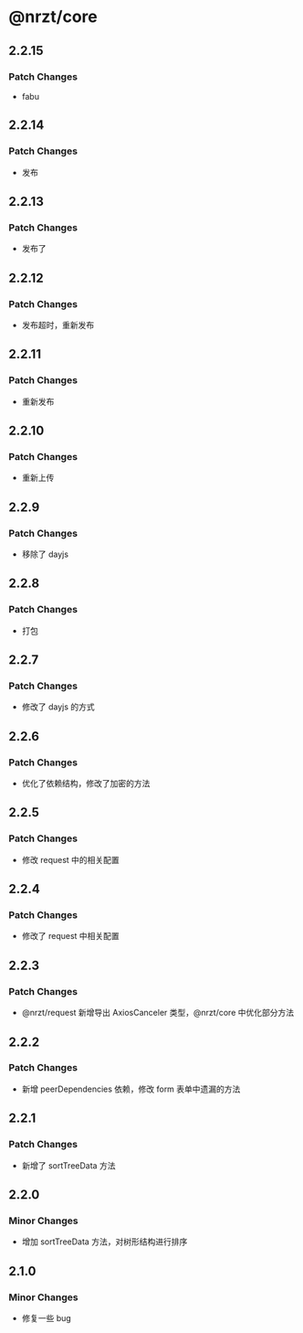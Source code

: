 # @nrzt/core

## 2.2.15

### Patch Changes

- fabu

## 2.2.14

### Patch Changes

- 发布

## 2.2.13

### Patch Changes

- 发布了

## 2.2.12

### Patch Changes

- 发布超时，重新发布

## 2.2.11

### Patch Changes

- 重新发布

## 2.2.10

### Patch Changes

- 重新上传

## 2.2.9

### Patch Changes

- 移除了 dayjs

## 2.2.8

### Patch Changes

- 打包

## 2.2.7

### Patch Changes

- 修改了 dayjs 的方式

## 2.2.6

### Patch Changes

- 优化了依赖结构，修改了加密的方法

## 2.2.5

### Patch Changes

- 修改 request 中的相关配置

## 2.2.4

### Patch Changes

- 修改了 request 中相关配置

## 2.2.3

### Patch Changes

- @nrzt/request 新增导出 AxiosCanceler 类型，@nrzt/core 中优化部分方法

## 2.2.2

### Patch Changes

- 新增 peerDependencies 依赖，修改 form 表单中遗漏的方法

## 2.2.1

### Patch Changes

- 新增了 sortTreeData 方法

## 2.2.0

### Minor Changes

- 增加 sortTreeData 方法，对树形结构进行排序

## 2.1.0

### Minor Changes

- 修复一些 bug
